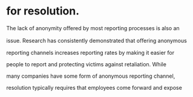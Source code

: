 # for resolution.

The lack of anonymity oﬀered by most reporting processes is also an

issue. Research has consistently demonstrated that oﬀering anonymous

reporting channels increases reporting rates by making it easier for

people to report and protecting victims against retaliation. While

many companies have some form of anonymous reporting channel,

resolution typically requires that employees come forward and expose